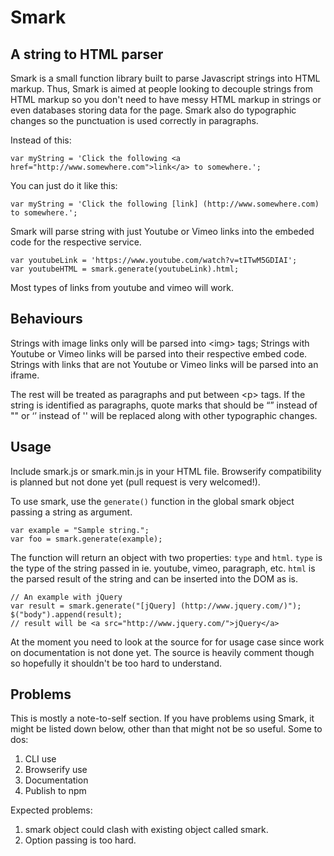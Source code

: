 # Smark
## A string to HTML parser

Smark is a small function library built to parse Javascript strings into HTML markup. Thus, Smark is aimed at people looking to decouple strings from HTML markup so you don't need to have messy HTML markup in strings or even databases storing data for the page. Smark also do typographic changes so the punctuation is used correctly in paragraphs.

Instead of this:

```
var myString = 'Click the following <a href="http://www.somewhere.com">link</a> to somewhere.';
```

You can just do it like this:

```
var myString = 'Click the following [link] (http://www.somewhere.com) to somewhere.';
```

Smark will parse string with just Youtube or Vimeo links into the embeded code for the respective service.

```
var youtubeLink = 'https://www.youtube.com/watch?v=tITwM5GDIAI';
var youtubeHTML = smark.generate(youtubeLink).html;
```

Most types of links from youtube and vimeo will work.

## Behaviours

Strings with image links only will be parsed into \<img> tags;
Strings with Youtube or Vimeo links will be parsed into their respective embed code.
Strings with links that are not Youtube or Vimeo links will be parsed into an iframe.

The rest will be treated as paragraphs and put between \<p> tags. If the string is identified as paragraphs, quote marks that should be “” instead of "" or ‘’ instead of '' will be replaced along with other typographic changes.

## Usage

Include smark.js or smark.min.js in your HTML file. Browserify compatibility is planned but not done yet (pull request is very welcomed!).

To use smark, use the `generate()` function in the global smark object passing a string as argument.

```
var example = "Sample string.";
var foo = smark.generate(example);
```

The function will return an object with two properties: `type` and `html`. `type` is the type of the string passed in ie. youtube, vimeo, paragraph, etc. `html` is the parsed result of the string and can be inserted into the DOM as is.

```
// An example with jQuery
var result = smark.generate("[jQuery] (http://www.jquery.com/)");
$("body").append(result);
// result will be <a src="http://www.jquery.com/">jQuery</a>
```

At the moment you need to look at the source for for usage case since work on documentation is not done yet. The source is heavily comment though so hopefully it shouldn't be too hard to understand.


## Problems

This is mostly a note-to-self section. If you have problems using Smark, it might be listed down below, other than that might not be so useful. Some to dos:

1. CLI use
1. Browserify use
1. Documentation
1. Publish to npm

Expected problems:

1. smark object could clash with existing object called smark.
1. Option passing is too hard.